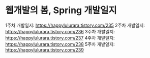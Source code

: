 # 웹개발의 봄, Spring 개발일지

1주차 개발일지: https://happylulurara.tistory.com/235
2주차 개발일지: https://happylulurara.tistory.com/236
3주차 개발일지: https://happylulurara.tistory.com/237
4주차 개발일지: https://happylulurara.tistory.com/238
5주차 개발일지: https://happylulurara.tistory.com/239
